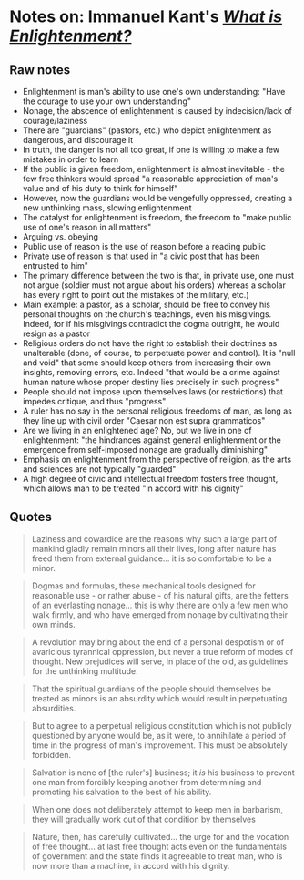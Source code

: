 Notes on: Immanuel Kant's *[What is Enlightenment?](http://www.columbia.edu/acis/ets/CCREAD/etscc/kant.html)*
========================================

## Raw notes ##

* Enlightenment is man's ability to use one's own understanding: "Have the courage to use your own understanding"
* Nonage, the abscence of enlightenment is caused by indecision/lack of courage/laziness
* There are "guardians" (pastors, etc.) who depict enlightenment as dangerous, and discourage it
* In truth, the danger is not all too great, if one is willing to make a few mistakes in order to learn
* If the public is given freedom, enlightenment is almost inevitable - the few free thinkers would spread
    "a reasonable appreciation of man's value and of his duty to think for himself"
* However, now the guardians would be vengefully oppressed, creating a new unthinking mass, slowing enlightenment
* The catalyst for enlightenment is freedom, the freedom to "make public use of one's reason in all matters"
* Arguing vs. obeying
* Public use of reason is the use of reason before a reading public
* Private use of reason is that used in "a civic post that has been entrusted to him"
* The primary difference between the two is that, in private use, one must not argue (soldier must not argue about
    his orders) whereas a scholar has every right to point out the mistakes of the military, etc.)
* Main example: a pastor, as a scholar, should be free to convey his personal thoughts on the church's teachings,
    even his misgivings. Indeed, for if his misgivings contradict the dogma outright, he would resign as a pastor
* Religious orders do not have the right to establish their doctrines as unalterable (done, of course, to perpetuate
    power and control). It is "null and void" that some should keep others from increasing their own insights,
    removing errors, etc. Indeed "that would be a crime against human nature whose proper destiny lies precisely
    in such progress"
* People should not impose upon themselves laws (or restrictions) that impedes critique, and thus "progress"
* A ruler has no say in the personal religious freedoms of man, as long as they line up with civil order
    "Caesar non est supra grammaticos"
* Are we living in an enlightened age? No, but we live in one of enlightenment: "the hindrances against
    general enlightenment or the emergence from self-imposed nonage are gradually diminishing"
* Emphasis on enlightenment from the perspective of religion, as the arts and sciences are not typically
    "guarded"
* A high degree of civic and intellectual freedom fosters free thought, which allows man to be treated
    "in accord with his dignity"

## Quotes ##

> Laziness and cowardice are the reasons why such a large part of mankind gladly remain minors all their lives,
long after nature has freed them from external guidance... it is so comfortable to be a minor.

> Dogmas and formulas, these mechanical tools designed for reasonable use - or rather abuse - of his natural
gifts, are the fetters of an everlasting nonage... this is why there are only a few men who walk firmly, and
who have emerged from nonage by cultivating their own minds.

> A revolution may bring about the end of a personal despotism or of avaricious tyrannical oppression, but
never a true reform of modes of thought. New prejudices will serve, in place of the old, as guidelines
for the unthinking multitude.

> That the spiritual guardians of the people should themselves be treated as minors is an absurdity which would
result in perpetuating absurdities.

> But to agree to a perpetual religious constitution which is not publicly questioned by anyone would be, as it
were, to annihilate a period of time in the progress of man's improvement. This must be absolutely forbidden.

> Salvation is none of [the ruler's] business; it *is* his business to prevent one man from forcibly keeping
another from determining and promoting his salvation to the best of his ability.

> When one does not deliberately attempt to keep men in barbarism, they will gradually work out of that condition
by themselves

> Nature, then, has carefully cultivated... the urge for and the vocation of free thought... at last free thought
acts even on the fundamentals of government and the state finds it agreeable to treat man, who is now more than a
machine, in accord with his dignity.
